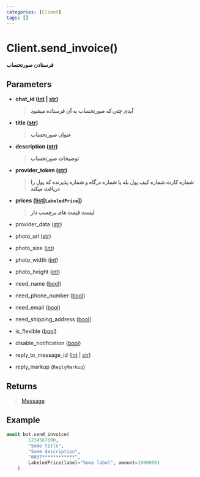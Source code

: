 ```yaml
---
categories: [Client]
tags: []
---
```


<h1>Client.<strong>send_invoice()</strong></h1>

<p align="left" dir="rtl"><strong>فرستادن صورتحساب</strong></p>

<h2>Parameters</h2>

<ul>
<li><strong>chat_id (<a href="https://docs.python.org/3/library/functions.html#int">int</a> | <a href="https://docs.python.org/3/library/stdtypes.html#str">str</a>)</strong><blockquote dir="rtl">
<p><strong>آیدی چتی که صورتحساب به آن فرستاده میشود</strong></p>
</blockquote>
</li>
</ul>
<ul>
<li><strong>title (<a href="https://docs.python.org/3/library/stdtypes.html#str">str</a>)</strong><blockquote dir="rtl">
<p><strong>عنوان صورتحساب</strong></p>
</blockquote>
</li>
</ul>
<ul>
<li><strong>description (<a href="https://docs.python.org/3/library/stdtypes.html#str">str</a>)</strong><blockquote dir="rtl">
<p><strong>توضیحات صورتحساب</strong></p>
</blockquote>
</li>
</ul>
<ul>
<li><strong>provider_token (<a href="https://docs.python.org/3/library/stdtypes.html#str">str</a>)</strong><blockquote dir="rtl">
<p><strong>شماره کارت شماره کیف پول بله یا شماره درگاه و شماره پذیرنده که پول را دریافت میکند</strong></p>
</blockquote>
</li>
</ul>
<ul>
<li><strong>prices (<a href="https://docs.python.org/3/library/stdtypes.html#list">list</a>[<code>LabeledPrice</code>])</strong><blockquote dir="rtl">
<p><strong>لیست قیمت های برچسب دار</strong></p>
</blockquote>
</li>
</ul>
<ul>
<li>provider_data (<a href="https://docs.python.org/3/library/stdtypes.html#str">str</a>)<blockquote dir="rtl"></blockquote>
</li>
</ul>
<ul>
<li>photo_url (<a href="https://docs.python.org/3/library/stdtypes.html#str">str</a>)<blockquote dir="rtl"></blockquote>
</li>
</ul>
<ul>
<li>photo_size (<a href="https://docs.python.org/3/library/functions.html#int">int</a>)<blockquote dir="rtl"></blockquote>
</li>
</ul>
<ul>
<li>photo_width (<a href="https://docs.python.org/3/library/functions.html#int">int</a>)<blockquote dir="rtl"></blockquote>
</li>
</ul>
<ul>
<li>photo_height (<a href="https://docs.python.org/3/library/functions.html#int">int</a>)<blockquote dir="rtl"></blockquote>
</li>
</ul>
<ul>
<li>need_name (<a href="https://docs.python.org/3/library/functions.html#bool">bool</a>)<blockquote dir="rtl"></blockquote>
</li>
</ul>
<ul>
<li>need_phone_number (<a href="https://docs.python.org/3/library/functions.html#bool">bool</a>)<blockquote dir="rtl"></blockquote>
</li>
</ul>
<ul>
<li>need_email (<a href="https://docs.python.org/3/library/functions.html#bool">bool</a>)<blockquote dir="rtl"></blockquote>
</li>
</ul>
<ul>
<li>need_shipping_address (<a href="https://docs.python.org/3/library/functions.html#bool">bool</a>)<blockquote dir="rtl"></blockquote>
</li>
</ul>
<ul>
<li>is_flexible (<a href="https://docs.python.org/3/library/functions.html#bool">bool</a>)<blockquote dir="rtl"></blockquote>
</li>
</ul>
<ul>
<li>disable_notification (<a href="https://docs.python.org/3/library/functions.html#bool">bool</a>)<blockquote dir="rtl"></blockquote>
</li>
</ul>
<ul>
<li>reply_to_message_id (<a href="https://docs.python.org/3/library/functions.html#int">int</a> | <a href="https://docs.python.org/3/library/stdtypes.html#str">str</a>)<blockquote dir="rtl"></blockquote>
</li>
</ul>
<ul>
<li>reply_markup (<code>ReplyMarkup</code>)<blockquote dir="rtl"></blockquote>
</li>
</ul>

<h2>Returns</h2>

<blockquote>
<p><a href="./2024-02-12-message">Message</a></p>
</blockquote>

<h2>Example</h2>

```python
await bot.send_invoice(
        1234567890,
        "Some title",
        "Some description",
        "6037************",
        LabeledPrice(label="Some label", amount=1000000)
    )
```